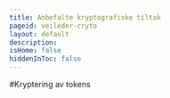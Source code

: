 ```yaml
---
title: Anbefalte kryptografiske tiltak
pageid: veileder-cryto
layout: default
description:
isHome: false
hiddenInToc: false
---
```


#Kryptering av tokens
